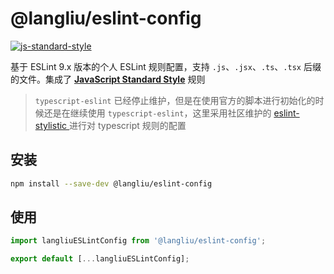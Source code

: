# @langliu/eslint-config

[![js-standard-style](https://img.shields.io/badge/code%20style-standard-brightgreen.svg)](http://standardjs.com)

基于 ESLint 9.x 版本的个人 ESLint 规则配置，支持 `.js`、`.jsx`、`.ts`、`.tsx` 后缀的文件。集成了 [**JavaScript Standard Style**](http://standardjs.com/) 规则

> `typescript-eslint` 已经停止维护，但是在使用官方的脚本进行初始化的时候还是在继续使用 `typescript-eslint`，这里采用社区维护的 [eslint-stylistic
> ](https://github.com/eslint-stylistic/eslint-stylistic) 进行对 typescript 规则的配置

## 安装

```bash
npm install --save-dev @langliu/eslint-config
```

## 使用

```js
import langliuESLintConfig from '@langliu/eslint-config';

export default [...langliuESLintConfig];
```

